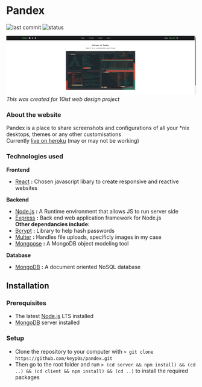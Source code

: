 # Pandex
![last commit](https://img.shields.io/github/last-commit/keyp0s/pandex?logo=GitHub)
![status](https://img.shields.io/github/deployments/keyp0s/pandex/thepandex?logo=Heroku)

![home page](homepage.png)
*This was created for 10ist web design project*  
### About the website
Pandex is a place to share screenshots and configurations of all your *nix desktops, themes or any other customisations  
Currently [live on heroku](https://thepandex.herokuapp.com/) (may or may not be working)
### Technologies used
**Frontend**  
* [React](https://reactjs.org) **:** Chosen javascript libary to create responsive and reactive websites  

**Backend**
* [Node.js](https://nodejs.org/en/) **:** A Runtime environment that allows JS to run server side
* [Express](https://expressjs.com/) **:** Back end web application framework for Node.js  
**Other dependancies include:**
* [Bcrypt](https://www.npmjs.com/package/bcrypt) **:** Library to help hash passwords
* [Multer](https://www.npmjs.com/package/multer) **:** Handles file uploads, specificly images in my case
* [Mongoose](https://mongoosejs.com/) **:** A MongoDB object modeling tool  

**Database**
* [MongoDB](https://www.mongodb.com/) **:** A document oriented NoSQL database

## Installation
### Prerequisites
* The latest [Node.js](https://nodejs.org/en/download/) LTS installed
* [MongoDB](https://www.mongodb.com/try/download/community) server installed
### Setup
* Clone the repository to your computer with ```> git clone https://github.com/keyp0s/pandex.git```
* Then go to the root folder and run  ```> (cd server && npm install) && (cd ..) && (cd client && npm install) && (cd ..)``` to install the required packages

